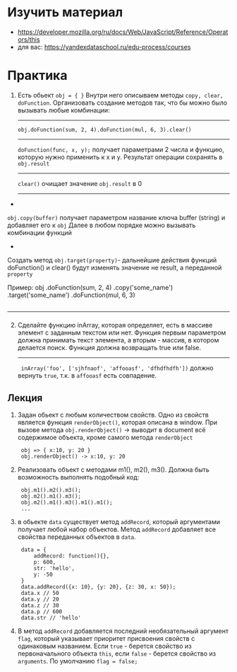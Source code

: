 # Изучить материал
* https://developer.mozilla.org/ru/docs/Web/JavaScript/Reference/Operators/this
* для вас: https://yandexdataschool.ru/edu-process/courses

# Практика
1) Есть обьект `obj = { }`
Внутри него описываем методы `copy, clear, doFunction`.
Организовать создание методов так, что бы можно было вызывать любые
комбинации:<hr >
    `obj.doFunction(sum, 2, 4).doFunction(mul, 6, 3).clear()`<hr >
`doFunction(func, x, y);` получает параметрами 2 числа и функцию, которую нужно применить к x и y. Результат операции сохранять в `obj.result`<hr >
`clear()` очищает значение `obj.result` в 0<hr >

*
`obj.copy(buffer)` получает параметром название ключа buffer (string) и добавляет его к `obj`
Далее в любом порядке можно вызывать комбинации функций 

*
Создать метод `obj.target(property)`- дальнейшие действия функций doFunction() и clear() будут изменять значение не result, а переданной `property`

Пример:
        obj
        .doFunction(sum, 2, 4)
        .copy('some_name')
        .target('some_name')
        .doFunction(mul, 6, 3)


## <hr />

2) Сделайте функцию inArray, которая определяет, есть в массиве элемент с
заданным текстом или нет. Функция первым параметром должна принимать
текст элемента, а вторым - массив, в котором делается поиск. Функция должна
возвращать true или false.<hr >
` inArray('foo', ['sjhfnaof', 'affooasf', 'dfhdfhdfh'])` должно вернуть `true`, т.к. в `affooasf` есть совпадение.


## Лекция

1) Задан обьект с любым количеством свойств. Одно из свойств является функция `renderObject()`, которая описана в window.
При вызове метода `obj.renderObject()` -> выводит в document всё содержимое объекта, кроме самого метода `renderObject`


        obj => { x:10, y: 20 }
        obj.renderObject() -> x:10, y: 20

2) Реализовать объект с методами m1(), m2(), m3(). Должна быть возможность выполнять подобный код:

        obj.m1().m2().m3();
        obj.m2().m1().m3();
        obj.m2().m1().m3().m1().m1();
        ...

3) в обьекте `data` существует метод `addRecord`, который аргументами получает любой набор объектов. Метод `addRecord` добавляет все свойства переданных объектов в `data`.


        data = {
            addRecord: function(){},
            p: 600,
            str: 'hello',
            y: -50
        }
        data.addRecord({x: 10}, {y: 20}, {z: 30, x: 50});
        data.x // 50
        data.y // 20
        data.z // 30
        data.p // 600
        data.str // 'hello'

4) В метод `addRecord` добавляется последний необязательный аргумент `flag`, который указывает приоритет присвоения свойств с одинаковым названием.
Если `true` - берется свойство из первоначального объекта `this`, если `false` - берется свойство из `arguments`.  По умолчанию `flag = false;`